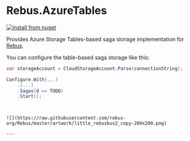 # Rebus.AzureTables

[![install from nuget](https://img.shields.io/nuget/v/Rebus.AzureTables.svg?style=flat-square)](https://www.nuget.org/packages/Rebus.AzureTables)

Provides Azure Storage Tables-based saga storage implementation for [Rebus](https://github.com/rebus-org/Rebus).

You can configure the table-based saga storage like this:

```csharp
var storageAccount = CloudStorageAccount.Parse(connectionString);

Configure.With(...)
	.(...)
	.Sagas(d => TODO)
	.Start();

```


```


![](https://raw.githubusercontent.com/rebus-org/Rebus/master/artwork/little_rebusbus2_copy-200x200.png)

---



